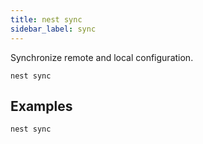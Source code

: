 ```yaml
---
title: nest sync
sidebar_label: sync
---
```


Synchronize remote and local configuration.

```shell script
nest sync
```

## Examples

```shell script
nest sync
```
